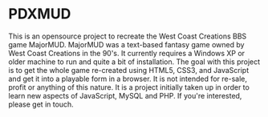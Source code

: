 # PDXMUD
This is an opensource project to recreate the West Coast Creations BBS game MajorMUD. MajorMUD was a text-based fantasy game owned by West Coast Creations in the 90's. It currently requires a Windows XP or older machine to run and quite a bit of installation. The goal with this project is to get the whole game re-created using HTML5, CSS3, and JavaScript and get it into a playable form in a browser. It is not intended for re-sale, profit or anything of this nature. It is a project initially taken up in order to learn new aspects of JavaScript, MySQL and PHP. If you're interested, please get in touch. 
